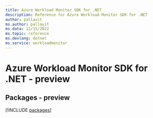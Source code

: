 ```yaml
---
title: Azure Workload Monitor SDK for .NET
description: Reference for Azure Workload Monitor SDK for .NET
author: pallavit
ms.author: pallavit
ms.data: 12/15/2022
ms.topic: reference
ms.devlang: dotnet
ms.service: workloadmonitor
---
```

# Azure Workload Monitor SDK for .NET - preview
## Packages - preview
[!INCLUDE [packages](workload-monitor-index.md)]